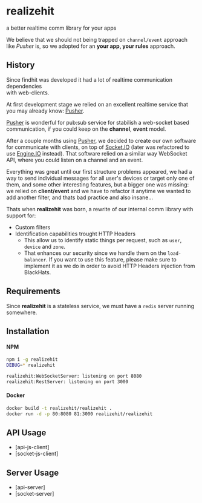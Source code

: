 # realizehit

a better realtime comm library for your apps


We believe that we should not being trapped on `channel/event` approach like
*Pusher* is, so we adopted for an **your app, your rules** approach.



## History

Since findhit was developed it had a lot of realtime communication dependencies  
with web-clients.

At first development stage we relied on an excellent realtime service that you
may already know: [Pusher](http://pusher.com).

[Pusher](http://pusher.com) is wonderful for pub:sub service for stabilish a
web-socket based communication, if you could keep on the **channel**, **event**
model.

After a couple months using [Pusher](http://pusher.com), we decided to create
our own software for communicate with clients, on top of
[Socket.IO](http://socket.io/) (later was refactored to use
[Engine.IO](https://github.com/Automattic/engine.io) instead).
That software relied on a similar way WebSocket API, where you could listen on
a channel and an event.

Everything was great until our first structure problems appeared, we had a way
to send individual messages for all user's devices or target only one of them,
and some other interesting features, but a bigger one was missing: we relied on
**client/event** and we have to refactor it anytime we wanted to add another
filter, and thats bad practice and also insane...

Thats when **realizehit** was born, a rewrite of our internal comm library with
support for:

* Custom filters
* Identification capabilities trought HTTP Headers
    * This allow us to identify static things per request, such as `user`,
      `device` and `zone`.
    * That enhances our security since we handle them on the `load-balancer`. If
      you want to use this feature, please make sure to implement it as we do in
      order to avoid HTTP Headers injection from BlackHats.



## Requirements

Since **realizehit** is a stateless service, we must have a `redis` server running
somewhere.



## Installation

#### NPM
```bash
npm i -g realizehit
DEBUG=* realizehit

realizehit:WebSocketServer: listening on port 8080
realizehit:RestServer: listening on port 3000
```

#### Docker
```bash
docker build -t realizehit/realizehit .
docker run -d -p 80:8080 81:3000 realizehit/realizehit
```



## API Usage

* [api-js-client]
* [socket-js-client]



## Server Usage

* [api-server]
* [socket-server]
